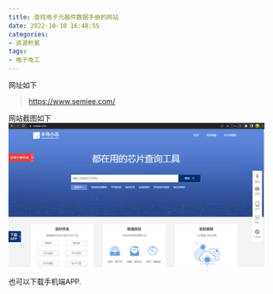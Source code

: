 ```yaml
---
title: 查找电子元器件数据手册的网站
date: 2022-10-10 16:48:55
categories:
- 资源积累
tags: 
- 电子电工
---
```


网址如下
> https://www.semiee.com/

网站截图如下
![pages](查找电子元器件数据手册的网站/001.png)

也可以下载手机端APP.